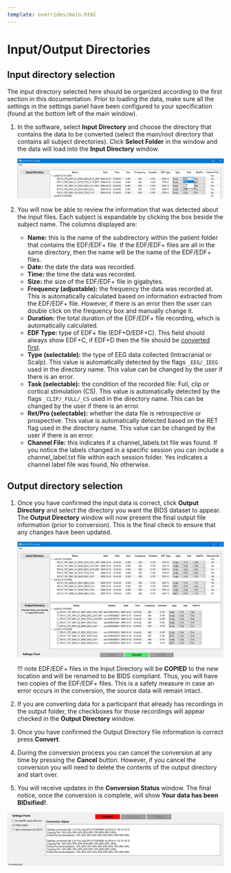 ```yaml
---
template: overrides/main.html
---
```


# Input/Output Directories

## Input directory selection

The input directory selected here should be organized according to the first section in this documentation. Prior to loading the data, make sure all the settings in the settings panel have been configured to your specification (found at the bottom left of the main window).

1. In the software, select **Input Directory** and choose the directory that contains the data to be converted (select the main/root directory that contains all subject directories). Click **Select Folder** in the window and the data will load into the **Input Directory** window.

    <img src="../img/input_dir_01.png"/>

2. You will now be able to review the information that was detected about the input files. Each subject is expandable by clicking the box beside the subject name. The columns displayed are:

    * **Name:** this is the name of the subdirectory within the patient folder that contains the EDF/EDF+ file. If the EDF/EDF+ files are all in the same directory, then the name will be the name of the EDF/EDF+ files.
    * **Date:** the date the data was recorded.
    * **Time:** the time the data was recorded.
    * **Size:** the size of the EDF/EDF+ file in gigabytes.
    * **Frequency (adjustable):** the frequency the data was recorded at. This is automatically calculated based on information extracted from the EDF/EDF+ file. However, if there is an error then the user can double click on the frequency box and manually change it.
    * **Duration:** the total duration of the EDF/EDF+ file recording, which is automatically calculated. 
    * **EDF Type:** type of EDF+ file (EDF+D/EDF+C). This field should always show EDF+C, if EDF+D then the file should be [converted first](check_edf_type.html#convert-edf-type).
    * **Type (selectable):** the type of EEG data collected (Intracranial or Scalp). This value is automatically detected by the flags `_EEG/_IEEG` used in the directory name. This value can be changed by the user if there is an error.
    * **Task (selectable):** the condition of the recorded file: Full, clip or cortical stimulation (CS). This value is automatically detected by the flags `_CLIP/_FULL/_CS` used in the directory name. This can be changed by the user if there is an error.
    * **Ret/Pro (selectable):** whether the data file is retrospective or prospective. This value is automatically detected based on the RET flag used in the directory name. This value can be changed by the user if there is an error.
    * **Channel File:** this indicates if a channel_labels.txt file was found. If you notice the labels changed in a specific session you can include a channel_label.txt file within each session folder. Yes indicates a channel label file was found, No otherwise.


## Output directory selection

1. Once you have confirmed the input data is correct, click **Output Directory** and select the directory you want the BIDS dataset to appear. The **Output Directory** window will now present the final output file information (prior to conversion). This is the final check to ensure that any changes have been updated.

    <img src="../img/output_dir_01.png" alt="drawing"/>

    !!! note 
        EDF/EDF+ files in the Input Directory will be **COPIED** to the new location and will be renamed to be BIDS compliant. Thus, you will have two copies of the EDF/EDF+ files. This is a safety measure in case an error occurs in the conversion, the source data will remain intact.


2. If you are converting data for a participant that already has recordings in the output folder, the checkboxes for those recordings will appear checked in the **Output Directory** window.

3. Once you have confirmed the Output Directory file information is correct press **Convert**.

4. During the conversion process you can cancel the conversion at any time by pressing the **Cancel** button. However, if you cancel the conversion you will need to delete the contents of the output directory and start over.

5. You will receive updates in the **Conversion Status** window. The final notice, once the conversion is complete, will show **Your data has been BIDsified!**. 

  <img src="../img/final_message.png" alt="drawing"/>

<br><br>